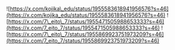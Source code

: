 ![https://x.com/kojika\_edu/status/1955583618941956576?s=46](https://x.com/kojika_edu/status/1955583618941956576?s=46)
![https://x.com/7\_eito\_7/status/1955471505988653333?s=46](https://x.com/7_eito_7/status/1955471505988653333?s=46)
![https://x.com/7\_eito\_7/status/1955869923751973209?s=46](https://x.com/7_eito_7/status/1955869923751973209?s=46)
